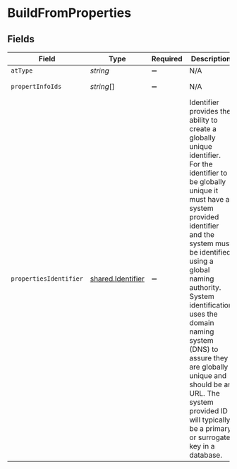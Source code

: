# BuildFromProperties


## Fields

| Field                                                                                                                                                                                                                                                                                                                                                                                                                               | Type                                                                                                                                                                                                                                                                                                                                                                                                                                | Required                                                                                                                                                                                                                                                                                                                                                                                                                            | Description                                                                                                                                                                                                                                                                                                                                                                                                                         | Example                                                                                                                                                                                                                                                                                                                                                                                                                             |
| ----------------------------------------------------------------------------------------------------------------------------------------------------------------------------------------------------------------------------------------------------------------------------------------------------------------------------------------------------------------------------------------------------------------------------------- | ----------------------------------------------------------------------------------------------------------------------------------------------------------------------------------------------------------------------------------------------------------------------------------------------------------------------------------------------------------------------------------------------------------------------------------- | ----------------------------------------------------------------------------------------------------------------------------------------------------------------------------------------------------------------------------------------------------------------------------------------------------------------------------------------------------------------------------------------------------------------------------------- | ----------------------------------------------------------------------------------------------------------------------------------------------------------------------------------------------------------------------------------------------------------------------------------------------------------------------------------------------------------------------------------------------------------------------------------- | ----------------------------------------------------------------------------------------------------------------------------------------------------------------------------------------------------------------------------------------------------------------------------------------------------------------------------------------------------------------------------------------------------------------------------------- |
| `atType`                                                                                                                                                                                                                                                                                                                                                                                                                            | *string*                                                                                                                                                                                                                                                                                                                                                                                                                            | :heavy_minus_sign:                                                                                                                                                                                                                                                                                                                                                                                                                  | N/A                                                                                                                                                                                                                                                                                                                                                                                                                                 |                                                                                                                                                                                                                                                                                                                                                                                                                                     |
| `propertInfoIds`                                                                                                                                                                                                                                                                                                                                                                                                                    | *string*[]                                                                                                                                                                                                                                                                                                                                                                                                                          | :heavy_minus_sign:                                                                                                                                                                                                                                                                                                                                                                                                                  | N/A                                                                                                                                                                                                                                                                                                                                                                                                                                 | ON-60106                                                                                                                                                                                                                                                                                                                                                                                                                            |
| `propertiesIdentifier`                                                                                                                                                                                                                                                                                                                                                                                                              | [shared.Identifier](../../../sdk/models/shared/identifier.md)                                                                                                                                                                                                                                                                                                                                                                       | :heavy_minus_sign:                                                                                                                                                                                                                                                                                                                                                                                                                  | Identifier provides the ability to create a globally unique identifier. For the identifier to be globally unique it must have a system provided identifier and the system must be identified using a global naming authority. System identification uses the domain naming system (DNS) to assure they are globally unique and should be an URL. The system provided ID will typically be a primary or surrogate key in a database. |                                                                                                                                                                                                                                                                                                                                                                                                                                     |